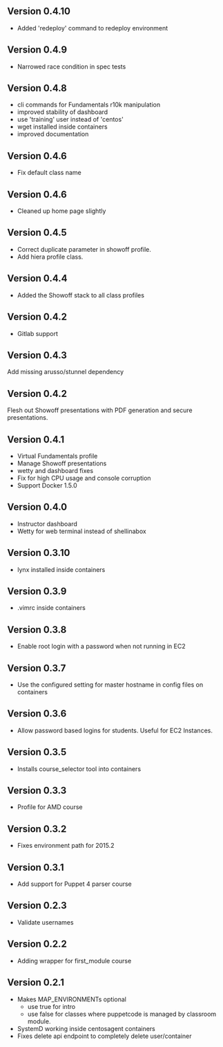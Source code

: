 ## Version 0.4.10

* Added 'redeploy' command to redeploy environment

## Version 0.4.9

* Narrowed race condition in spec tests

## Version 0.4.8

* cli commands for Fundamentals r10k manipulation
* improved stability of dashboard
* use 'training' user instead of 'centos'
* wget installed inside containers
* improved documentation

## Version 0.4.6

* Fix default class name

## Version 0.4.6

* Cleaned up home page slightly

## Version 0.4.5

* Correct duplicate parameter in showoff profile.
* Add hiera profile class.

## Version 0.4.4

* Added the Showoff stack to all class profiles

## Version 0.4.2

* Gitlab support

## Version 0.4.3

Add missing arusso/stunnel dependency

## Version 0.4.2

Flesh out Showoff presentations with PDF generation and secure presentations.

## Version 0.4.1

* Virtual Fundamentals profile
* Manage Showoff presentations
* wetty and dashboard fixes
* Fix for high CPU usage and console corruption
* Support Docker 1.5.0

## Version 0.4.0

* Instructor dashboard
* Wetty for web terminal instead of shellinabox

## Version 0.3.10

* lynx installed inside containers

## Version 0.3.9

* .vimrc inside containers

## Version 0.3.8

* Enable root login with a password when not running in EC2

## Version 0.3.7

* Use the configured setting for master hostname in config files on containers

## Version 0.3.6

* Allow password based logins for students.  Useful for EC2 Instances.

## Version 0.3.5

* Installs course_selector tool into containers

## Version 0.3.3
* Profile for AMD course

## Version 0.3.2
* Fixes environment path for 2015.2

## Version 0.3.1
* Add support for Puppet 4 parser course

## Version 0.2.3
* Validate usernames

## Version 0.2.2
* Adding wrapper for first_module course

## Version 0.2.1

* Makes MAP_ENVIRONMENTs optional
  * use true for intro
  * use false for classes where puppetcode is managed by classroom module.
* SystemD working inside centosagent containers
* Fixes delete api endpoint to completely delete user/container
